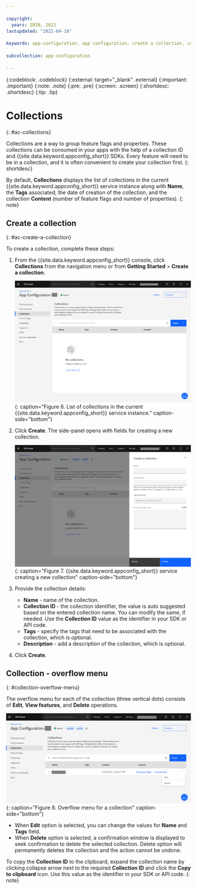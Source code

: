 ```yaml
---

copyright:
  years: 2020, 2021
lastupdated: "2021-04-18"

keywords: app-configuration, app configuration, create a collection, collections, properties, property

subcollection: app-configuration

---
```


{:codeblock: .codeblock}
{:external: target="_blank" .external}
{:important: .important}
{:note: .note}
{:pre: .pre}
{:screen: .screen}
{:shortdesc: .shortdesc}
{:tip: .tip}

# Collections
{: #ac-collections}

Collections are a way to group feature flags and properties. These collections can be consumed in your apps with the help of a collection ID and {{site.data.keyword.appconfig_short}} SDKs. Every feature will need to be in a collection, and it is often convenient to create your collection first.
{: shortdesc}

By default, **Collections** displays the list of collections in the current {{site.data.keyword.appconfig_short}} service instance along with **Name**, the **Tags** associated, the date of creation of the collection, and the collection **Content** (number of feature flags and number of properties).
{: note}

## Create a collection
{: #ac-create-a-collection}

To create a collection, complete these steps:

1. From the {{site.data.keyword.appconfig_short}} console, click **Collections** from the navigation menu or from **Getting Started** > **Create a collection**.

   ![List of collections](images/ac-collections-default.png "List of collections in the current {{site.data.keyword.appconfig_short}} service instance"){: caption="Figure 6. List of collections in the current {{site.data.keyword.appconfig_short}} service instance." caption-side="bottom"}

1. Click **Create**. The side-panel opens with fields for creating a new collection.

   ![Create a collection](images/ac-collections-create.png "Creating a collection"){: caption="Figure 7. {{site.data.keyword.appconfig_short}} service creating a new collection" caption-side="bottom"}

1. Provide the collection details:
   - **Name** - name of the collection.
   - **Collection ID** - the collection identifier, the value is auto suggested based on the entered collection name. You can modify the same, if needed. Use the **Collection ID** value as the identifier in your SDK or API code.
   - **Tags** - specify the tags that need to be associated with the collection, which is optional.
   - **Description** - add a description of the collection, which is optional.
1. Click **Create**.

## Collection - overflow menu
{: #collection-overflow-menu}

The overflow menu for each of the collection (three vertical dots) consists of **Edit**, **View features**, and **Delete** operations.

![Overflow menu for a collection](images/ac-collections-overflow-menu.png "Overflow menu for a collection"){: caption="Figure 8. Overflow menu for a collection" caption-side="bottom"}

* When **Edit** option is selected, you can change the values for **Name** and **Tags** field.
* When **Delete** option is selected, a confirmation window is displayed to seek confirmation to delete the selected collection. Delete option will permanently deletes the collection and the action cannot be undone.

To copy the **Collection ID** to the clipboard, expand the collection name by clicking collapse arrow next to the required **Collection ID** and click the **Copy to clipboard** icon. Use this value as the identifier in your SDK or API code.
{: note}
